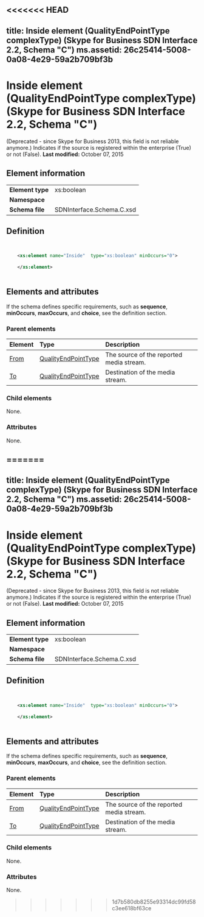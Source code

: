<<<<<<< HEAD
---
title: Inside element (QualityEndPointType complexType) (Skype for Business SDN Interface 2.2, Schema "C")
ms.assetid: 26c25414-5008-0a08-4e29-59a2b709bf3b
---


# Inside element (QualityEndPointType complexType) (Skype for Business SDN Interface 2.2, Schema "C")
(Deprecated - since Skype for Business 2013, this field is not reliable anymore.) Indicates if the source is registered within the enterprise (True) or not (False). 
 **Last modified:** October 07, 2015
  
    
    


## Element information


|||
|:-----|:-----|
|**Element type**|xs:boolean |
|**Namespace**||
|**Schema file**|SDNInterface.Schema.C.xsd |
   

## Definition


```XML


    <xs:element name="Inside"  type="xs:boolean" minOccurs="0">
    
    </xs:element>
  
```


## Elements and attributes

If the schema defines specific requirements, such as **sequence**, **minOccurs**, **maxOccurs**, and **choice**, see the definition section. 
  
    
    

### Parent elements



|**Element**|**Type**|**Description**|
|:-----|:-----|:-----|
| [From](from-element-qualitytype-complextype-1.md)| [QualityEndPointType](qualityendpointtype-complextype.md)|The source of the reported media stream. |
| [To](to-element-qualitytype-complextype-1.md)| [QualityEndPointType](qualityendpointtype-complextype.md)|Destination of the media stream. |
   

### Child elements

None. 
  
    
    

### Attributes

None. 
  
    
    

=======
---
title: Inside element (QualityEndPointType complexType) (Skype for Business SDN Interface 2.2, Schema "C")
ms.assetid: 26c25414-5008-0a08-4e29-59a2b709bf3b
---


# Inside element (QualityEndPointType complexType) (Skype for Business SDN Interface 2.2, Schema "C")
(Deprecated - since Skype for Business 2013, this field is not reliable anymore.) Indicates if the source is registered within the enterprise (True) or not (False). 
 **Last modified:** October 07, 2015
  
    
    


## Element information


|||
|:-----|:-----|
|**Element type**|xs:boolean |
|**Namespace**||
|**Schema file**|SDNInterface.Schema.C.xsd |
   

## Definition


```XML


    <xs:element name="Inside"  type="xs:boolean" minOccurs="0">
    
    </xs:element>
  
```


## Elements and attributes

If the schema defines specific requirements, such as **sequence**, **minOccurs**, **maxOccurs**, and **choice**, see the definition section. 
  
    
    

### Parent elements



|**Element**|**Type**|**Description**|
|:-----|:-----|:-----|
| [From](from-element-qualitytype-complextype-1.md)| [QualityEndPointType](qualityendpointtype-complextype.md)|The source of the reported media stream. |
| [To](to-element-qualitytype-complextype-1.md)| [QualityEndPointType](qualityendpointtype-complextype.md)|Destination of the media stream. |
   

### Child elements

None. 
  
    
    

### Attributes

None. 
  
    
    

>>>>>>> 1d7b580db8255e93314dc99fd58c3ee618bf63ce
